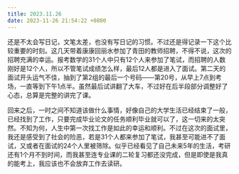 ```yaml
---
title: 2023.11.26
date: 2023-11-26 21:54:22 +0800
---
```


还是不太会写日记，文笔太差，也没有写日记的习惯。不过还是得记录一下这个比较重要的时刻。这几天带着康康回丽水参加了青田的教师招聘，不得不说，这次的招聘充满的幸运。报考数学的31个人中只有12个人来参加了笔试，而招聘的人数刚好是12个人，所以不管笔试成绩怎么样，最后12人都是进入了面试。第二天的面试开头运气不佳，抽到了第2组的最后一个号码——第20号，从早上7点到考场，一直等到下午1点半。虽然最后试讲翻了大车，不过好在后半段部分调整好了心态，总算是完整的讲完了课。

回来之后，一时之间不知道该做什么事情，好像自己的大学生活已经结束了一般，已经找到了工作，只要完成毕业论文的任务顺利毕业就可以了，这一切来的太突然。不知为何，人生中第一次找工作是如此的幸运和顺利。不过在这次的面试里，我还是感受到了社会的险恶，若是31个人都来参加了笔试，我甚至可能进不了面试，又或者在面试的24个人里被筛除。似乎已经看见了自己未来5年的生活，考研还有1个月不到时间，而我甚至连专业课的二轮复习都还没完成，但是即使是我真的能考上，我应该也不会放弃工作去读研。
